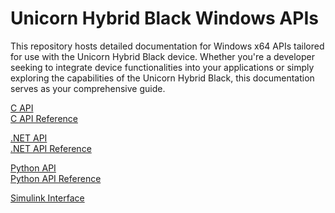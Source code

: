 # Unicorn Hybrid Black Windows APIs

This repository hosts detailed documentation for Windows x64 APIs tailored for use with the Unicorn Hybrid Black device. Whether you're a developer seeking to integrate device functionalities into your applications or simply exploring the capabilities of the Unicorn Hybrid Black, this documentation serves as your comprehensive guide.

[C API](c-api/unicorn-c-api.md)<br/>
[C API Reference](c-api/unicorn-c-api-reference.md)<br/>

[.NET API](dotnet-api/unicorn-dotnet-api.md)<br/>
[.NET API Reference](dotnet-api/unicorn-dotnet-api-reference.md)<br/>

[Python API](python-api/unicorn-python-api.md)<br/>
[Python API Reference](python-api/unicorn-python-api-reference.md)<br/>

[Simulink Interface](simulink-interface/unicorn-simulink-interface.md)<br/>